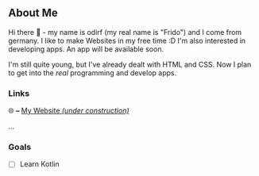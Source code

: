 ## About Me

Hi there 👋 - my name is odirf (my real name is "Frido") and I come from germany.
I like to make Websites in my free time :D
I'm also interested in developing apps. An app will be available soon.

I'm still quite young, but I've already dealt with HTML and CSS.
Now I plan to get into the *real* programming and develop apps.

### Links

🌐 **–** [My Website *(under construction)*](website)


...

### Goals
- [ ] Learn Kotlin


[website]: http://odirf.de/
